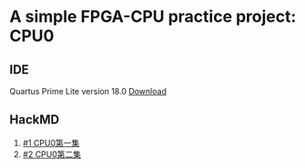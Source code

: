 # A simple FPGA-CPU practice project: CPU0
## IDE
Quartus Prime Lite version 18.0 [Download](https://fpgasoftware.intel.com/18.0/?edition=lite&platform=windows)
## HackMD
1. [#1 CPU0第一集](https://hackmd.io/@DPwayvyiRQ6dy8liKjPGSA/ryju_WJDO)
2. [#2 CPU0第二集](https://hackmd.io/@DPwayvyiRQ6dy8liKjPGSA/S1gmtbUuu)
